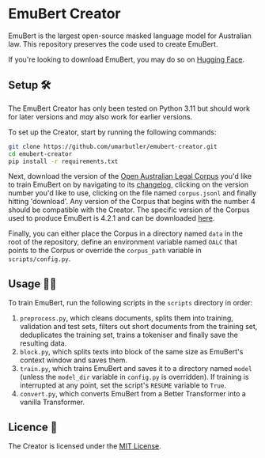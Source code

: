 # EmuBert Creator
EmuBert is the largest open-source masked language model for Australian law. This repository preserves the code used to create EmuBert.

If you're looking to download EmuBert, you may do so on [Hugging Face](https://huggingface.co/umarbutler/emubert).

## Setup 🛠️
The EmuBert Creator has only been tested on Python 3.11 but should work for later versions and *may* also work for earlier versions.

To set up the Creator, start by running the following commands:
```bash
git clone https://github.com/umarbutler/emubert-creator.git
cd emubert-creator
pip install -r requirements.txt
```

Next, download the version of the [Open Australian Legal Corpus](https://huggingface.co/datasets/umarbutler/open-australian-legal-corpus) you'd like to train EmuBert on by navigating to its [changelog](https://huggingface.co/datasets/umarbutler/open-australian-legal-corpus/blob/main/CHANGELOG.md), clicking on the version number you'd like to use, clicking on the file named `corpus.jsonl` and finally hitting 'download'. Any version of the Corpus that begins with the number 4 should be compatible with the Creator. The specific version of the Corpus used to produce EmuBert is 4.2.1 and can be downloaded [here](https://huggingface.co/datasets/umarbutler/open-australian-legal-corpus/blob/fe0cd918dbe0a1fb5afe09cfa682ec3dbc1b94ca/corpus.jsonl).

Finally, you can either place the Corpus in a directory named `data` in the root of the repository, define an environment variable named `OALC` that points to the Corpus or override the `corpus_path` variable in `scripts/config.py`.

## Usage 👩‍💻
To train EmuBert, run the following scripts in the `scripts` directory in order:
1. `preprocess.py`, which cleans documents, splits them into training, validation and test sets, filters out short documents from the training set, deduplicates the training set, trains a tokeniser and finally save the resulting data.
2. `block.py`, which splits texts into block of the same size as EmuBert's context window and saves them.
3. `train.py`, which trains EmuBert and saves it to a directory named `model` (unless the `model_dir` variable in `config.py` is overridden). If training is interrupted at any point, set the script's `RESUME` variable to `True`.
4. `convert.py`, which converts EmuBert from a Better Transformer into a vanilla Transformer.

## Licence 📜
The Creator is licensed under the [MIT License](LICENCE).